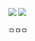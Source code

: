 <img src="https://img.shields.io/badge/Python-ECEC0F?style=flat-square&logo=python&logoColor=white"/> <img src="https://img.shields.io/badge/Discord.py-1960C5?style=flat-square&logo=python&logoColor=white"/>

ㅁㅁㅁ
